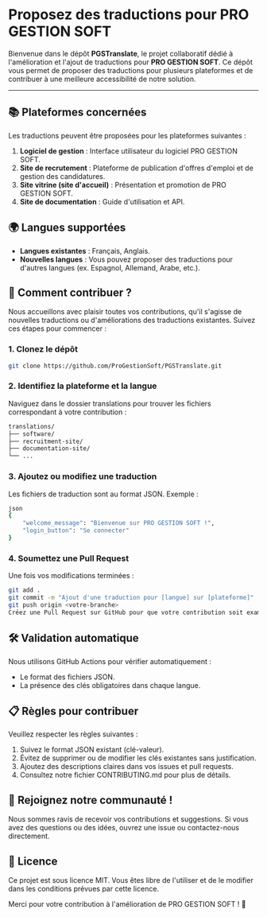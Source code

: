 # Proposez des traductions pour PRO GESTION SOFT

Bienvenue dans le dépôt **PGSTranslate**, le projet collaboratif dédié à l'amélioration et l'ajout de traductions pour **PRO GESTION SOFT**. Ce dépôt vous permet de proposer des traductions pour plusieurs plateformes et de contribuer à une meilleure accessibilité de notre solution.

---

## 📚 Plateformes concernées

Les traductions peuvent être proposées pour les plateformes suivantes :
1. **Logiciel de gestion** : Interface utilisateur du logiciel PRO GESTION SOFT.
2. **Site de recrutement** : Plateforme de publication d'offres d'emploi et de gestion des candidatures.
3. **Site vitrine (site d'accueil)** : Présentation et promotion de PRO GESTION SOFT.
4. **Site de documentation** : Guide d'utilisation et API.


## 🌍 Langues supportées

- **Langues existantes** : Français, Anglais.
- **Nouvelles langues** : Vous pouvez proposer des traductions pour d'autres langues (ex. Espagnol, Allemand, Arabe, etc.).


## 🚀 Comment contribuer ?

Nous accueillons avec plaisir toutes vos contributions, qu'il s'agisse de nouvelles traductions ou d'améliorations des traductions existantes. Suivez ces étapes pour commencer :

### 1. **Clonez le dépôt**
```bash
git clone https://github.com/ProGestionSoft/PGSTranslate.git
```

### 2. Identifiez la plateforme et la langue
Naviguez dans le dossier translations pour trouver les fichiers correspondant à votre contribution :

```bash
translations/
├── software/
├── recruitment-site/
├── documentation-site/
└── ...
```

### 3. Ajoutez ou modifiez une traduction
Les fichiers de traduction sont au format JSON.
Exemple :

```bash
json
{
    "welcome_message": "Bienvenue sur PRO GESTION SOFT !",
    "login_button": "Se connecter"
}
```

### 4. Soumettez une Pull Request
Une fois vos modifications terminées :

```bash
git add .
git commit -m "Ajout d'une traduction pour [langue] sur [plateforme]"
git push origin <votre-branche>
Créez une Pull Request sur GitHub pour que votre contribution soit examinée.
```

## 🛠️ Validation automatique
Nous utilisons GitHub Actions pour vérifier automatiquement :

- Le format des fichiers JSON.
- La présence des clés obligatoires dans chaque langue.

## 📋 Règles pour contribuer
Veuillez respecter les règles suivantes :

1. Suivez le format JSON existant (clé-valeur).
2. Évitez de supprimer ou de modifier les clés existantes sans justification.
3. Ajoutez des descriptions claires dans vos issues et pull requests.
4. Consultez notre fichier CONTRIBUTING.md pour plus de détails.

## 🤝 Rejoignez notre communauté !
Nous sommes ravis de recevoir vos contributions et suggestions. Si vous avez des questions ou des idées, ouvrez une issue ou contactez-nous directement.

## 📜 Licence
Ce projet est sous licence MIT. Vous êtes libre de l'utiliser et de le modifier dans les conditions prévues par cette licence.

Merci pour votre contribution à l'amélioration de PRO GESTION SOFT ! 🎉